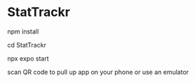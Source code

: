 # StatTrackr

npm install

cd StatTrackr

npx expo start

scan QR code to pull up app on your phone or use an emulator
